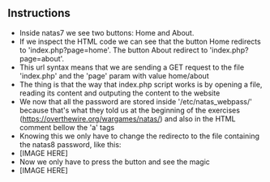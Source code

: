 ## Instructions

- Inside natas7 we see two buttons: Home and About. 
- If we inspect the HTML code we can see that the button Home redirects to 'index.php?page=home'. The button About redirect to 'index.php?page=about'.
- This url syntax means that we are sending a GET request to the file 'index.php' and the 'page' param with value home/about
- The thing is that the way that index.php script works is by opening a file, reading its content and outputing the content to the website
- We now that all the password are stored inside '/etc/natas_webpass/' because that's what they told us at the beginning of the exercises (https://overthewire.org/wargames/natas/) and also in the HTML comment bellow the 'a' tags
- Knowing this we only have to change the redirecto to the file containing the natas8 password, like this:
- [IMAGE HERE]
- Now we only have to press the button and see the magic
- [IMAGE HERE]
